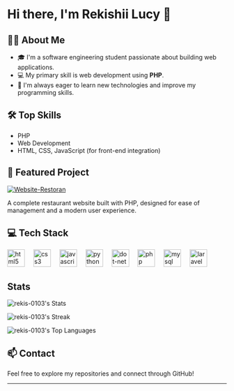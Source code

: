 # Hi there, I'm Rekishii Lucy 👋

## 👨‍💻 About Me
- 🎓 I'm a software engineering student passionate about building web applications.
- 💻 My primary skill is web development using **PHP**.
- 🌱 I'm always eager to learn new technologies and improve my programming skills.

## 🛠️ Top Skills
- PHP
- Web Development
- HTML, CSS, JavaScript (for front-end integration)

## 🚀 Featured Project

[![Website-Restoran](https://github-readme-stats.vercel.app/api/pin/?username=rekis-0103&repo=Website-Restoran)](https://github.com/rekis-0103/Website-Restoran)

A complete restaurant website built with PHP, designed for ease of management and a modern user experience.

## 💻 Tech Stack

<div align="left">
  <img src="https://cdn.jsdelivr.net/gh/devicons/devicon/icons/html5/html5-original.svg" height="40" alt="html5 logo"  />
  <img width="12" />
  <img src="https://cdn.jsdelivr.net/gh/devicons/devicon/icons/css3/css3-original.svg" height="40" alt="css3 logo"  />
  <img width="12" />
  <img src="https://cdn.jsdelivr.net/gh/devicons/devicon/icons/javascript/javascript-original.svg" height="40" alt="javascript logo"  />
  <img width="12" />
  <img src="https://cdn.jsdelivr.net/gh/devicons/devicon/icons/python/python-original.svg" height="40" alt="python logo"  />
  <img width="12" />
  <img src="https://cdn.jsdelivr.net/gh/devicons/devicon/icons/dot-net/dot-net-original.svg" height="40" alt="dot-net logo"  />
  <img width="12" />
  <img src="https://cdn.jsdelivr.net/gh/devicons/devicon/icons/php/php-original.svg" height="40" alt="php logo"  />
  <img width="12" />
  <img src="https://cdn.jsdelivr.net/gh/devicons/devicon/icons/mysql/mysql-original.svg" height="40" alt="mysql logo"  />
  <img width="12" />
  <img src="https://cdn.jsdelivr.net/gh/devicons/devicon/icons/laravel/laravel-original.svg" height="40" alt="laravel logo"  />
</div>

## Stats

![rekis-0103's Stats](https://github-readme-stats.vercel.app/api?username=rekis-0103&theme=highcontrast&show_icons=true&hide_border=true&count_private=true)

![rekis-0103's Streak](https://github-readme-streak-stats.herokuapp.com/?user=rekis-0103&theme=highcontrast&hide_border=true)

![rekis-0103's Top Languages](https://github-readme-stats.vercel.app/api/top-langs/?username=rekis-0103&theme=highcontrast&show_icons=true&hide_border=true&layout=compact)

## 📫 Contact
Feel free to explore my repositories and connect through GitHub!

---
<!--
**rekis-0103/rekis-0103** is a ✨ special ✨ repository because its `README.md` (this file) appears on your GitHub profile.
-->
